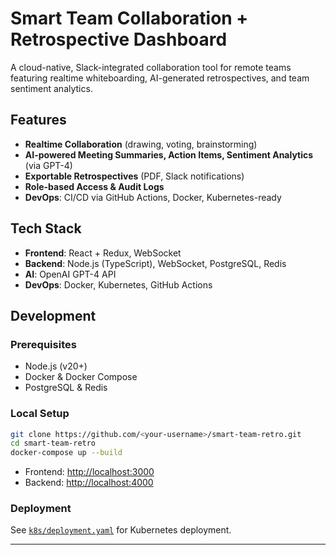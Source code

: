 # Smart Team Collaboration + Retrospective Dashboard

A cloud-native, Slack-integrated collaboration tool for remote teams featuring realtime whiteboarding, AI-generated retrospectives, and team sentiment analytics.

## Features

- **Realtime Collaboration** (drawing, voting, brainstorming)
- **AI-powered Meeting Summaries, Action Items, Sentiment Analytics** (via GPT-4)
- **Exportable Retrospectives** (PDF, Slack notifications)
- **Role-based Access & Audit Logs**
- **DevOps**: CI/CD via GitHub Actions, Docker, Kubernetes-ready

## Tech Stack

- **Frontend**: React + Redux, WebSocket
- **Backend**: Node.js (TypeScript), WebSocket, PostgreSQL, Redis
- **AI**: OpenAI GPT-4 API
- **DevOps**: Docker, Kubernetes, GitHub Actions

## Development

### Prerequisites

- Node.js (v20+)
- Docker & Docker Compose
- PostgreSQL & Redis

### Local Setup

```bash
git clone https://github.com/<your-username>/smart-team-retro.git
cd smart-team-retro
docker-compose up --build
```

- Frontend: [http://localhost:3000](http://localhost:3000)
- Backend: [http://localhost:4000](http://localhost:4000)

### Deployment

See [`k8s/deployment.yaml`](k8s/deployment.yaml) for Kubernetes deployment.

---
